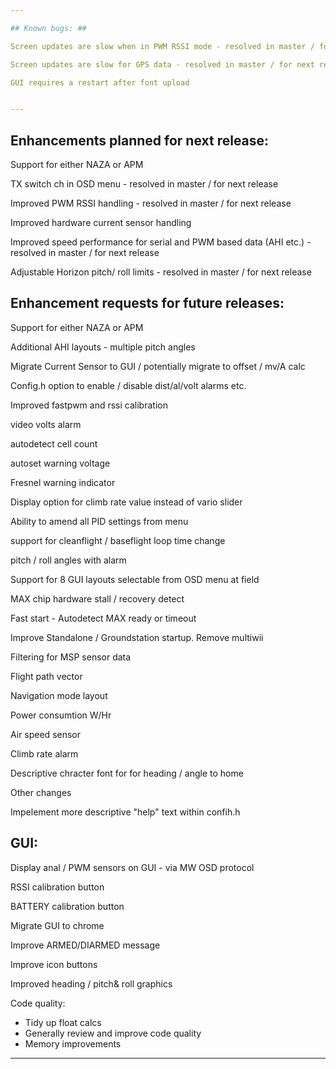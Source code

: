 ```yaml
---

## Known bugs: ##

Screen updates are slow when in PWM RSSI mode - resolved in master / for next release

Screen updates are slow for GPS data - resolved in master / for next release

GUI requires a restart after font upload


---
```


## Enhancements planned for next  release: ##

Support for either NAZA or APM

TX switch ch in OSD menu - resolved in master / for next release

Improved PWM RSSI handling - resolved in master / for next release

Improved hardware current sensor handling

Improved speed performance for serial and PWM based data (AHI etc.) - resolved in master / for next release

Adjustable Horizon pitch/ roll limits - resolved in master / for next release


## Enhancement requests for future releases: ##

Support for either NAZA or APM

Additional AHI layouts - multiple pitch angles

Migrate Current Sensor to GUI / potentially migrate to offset / mv/A calc 

Config.h option to enable / disable dist/al/volt alarms etc.

Improved fastpwm and rssi calibration

video volts alarm

autodetect cell count

autoset warning voltage

Fresnel warning indicator

Display option for climb rate value instead of vario slider

Ability to amend all PID settings from menu

support for cleanflight / baseflight loop time change

pitch / roll angles with alarm

Support for 8 GUI layouts selectable from OSD menu at field

MAX chip hardware stall / recovery detect

Fast start - Autodetect MAX ready or timeout

Improve Standalone / Groundstation startup. Remove multiwii

Filtering for MSP sensor data

Flight path vector

Navigation mode layout

Power consumtion W/Hr 

Air speed sensor

Climb rate alarm

Descriptive chracter font for for heading / angle to home


Other changes

Impelement more descriptive "help" text within confih.h


## GUI: ##

Display anal / PWM sensors on GUI - via MW OSD protocol

RSSI calibration button

BATTERY calibration button

Migrate GUI to chrome

Improve ARMED/DIARMED message

Improve icon buttons

Improved heading / pitch& roll graphics 


Code quality:

 - Tidy up float calcs
 - Generally review and improve code quality
 - Memory improvements
 
---
 








